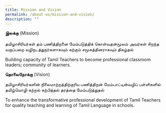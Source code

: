 ```yaml
---
title: Mission and Vision
permalink: /about-us/mission-and-vision/
description: ""
---
```



**இலக்கு** (Mission)  
   
தமிழாசிரியர்கள் தம் பணித்திறனை மேம்படுத்திக் கொள்வதன்மூலம் அவர்கள் சிறந்த வகுப்பறை வழிநடத்துநர்களாகவும் கற்கும் சமூகத்தினராகவும் திகழ்தல்

Building capacity of Tamil Teachers to become professional classroom leaders; community of learners.

**தொலைநோக்கு** (Vision)

தமிழாசிரியர்களின் நிலைமாற்றத்திற்குரிய பணித்திறன் மேம்பாட்டின்வழிப் பள்ளிகளில் தமிழ்மொழி கற்றல் கற்பித்தல் தரத்தை மேம்படுத்துதல்

To enhance the transformative professional development of Tamil Teachers for quality teaching and learning of Tamil Language in schools.